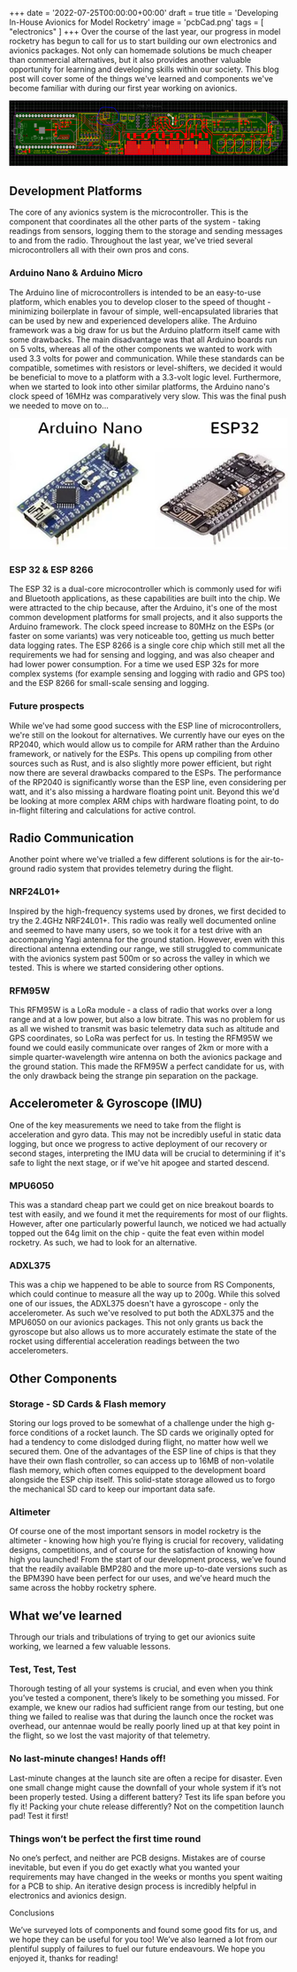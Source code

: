 +++
date = '2022-07-25T00:00:00+00:00'
draft = true
title = 'Developing In-House Avionics for Model Rocketry'
image = 'pcbCad.png'
tags = [
    "electronics"
]
+++
Over the course of the last year, our progress in model rocketry has begun to call for us to start building our own electronics and avionics packages. Not only can homemade solutions be much cheaper than commercial alternatives, but it also provides another valuable opportunity for learning and developing skills within our society. This blog post will cover some of the things we've learned and components we've become familiar with during our first year working on avionics.

![](pcbCad.png)
## Development Platforms

The core of any avionics system is the microcontroller. This is the component that coordinates all the other parts of the system - taking readings from sensors, logging them to the storage and sending messages to and from the radio. Throughout the last year, we've tried several microcontrollers all with their own pros and cons.
### Arduino Nano & Arduino Micro

The Arduino line of microcontrollers is intended to be an easy-to-use platform, which enables you to develop closer to the speed of thought - minimizing boilerplate in favour of simple, well-encapsulated libraries that can be used by new and experienced developers alike. The Arduino framework was a big draw for us but the Arduino platform itself came with some drawbacks. The main disadvantage was that all Arduino boards run on 5 volts, whereas all of the other components we wanted to work with used 3.3 volts for power and communication. While these standards can be compatible, sometimes with resistors or level-shifters, we decided it would be beneficial to move to a platform with a 3.3-volt logic level. Furthermore, when we started to look into other similar platforms, the Arduino nano's clock speed of 16MHz was comparatively very slow. This was the final push we needed to move on to…

![](microcontrollers.png)
### ESP 32 & ESP 8266

The ESP 32 is a dual-core microcontroller which is commonly used for wifi and Bluetooth applications, as these capabilities are built into the chip. We were attracted to the chip because, after the Arduino, it's one of the most common development platforms for small projects, and it also supports the Arduino framework. The clock speed increase to 80MHz on the ESPs (or faster on some variants) was very noticeable too, getting us much better data logging rates. The ESP 8266 is a single core chip which still met all the requirements we had for sensing and logging, and was also cheaper and had lower power consumption. For a time we used ESP 32s for more complex systems (for example sensing and logging with radio and GPS too) and the ESP 8266 for small-scale sensing and logging.
### Future prospects

While we've had some good success with the ESP line of microcontrollers, we're still on the lookout for alternatives. We currently have our eyes on the RP2040, which would allow us to compile for ARM rather than the Arduino framework, or natively for the ESPs. This opens up compiling from other sources such as Rust, and is also slightly more power efficient, but right now there are several drawbacks compared to the ESPs. The performance of the RP2040 is significantly worse than the ESP line, even considering per watt, and it's also missing a hardware floating point unit. Beyond this we'd be looking at more complex ARM chips with hardware floating point, to do in-flight filtering and calculations for active control.
## Radio Communication

Another point where we've trialled a few different solutions is for the air-to-ground radio system that provides telemetry during the flight.
### NRF24L01+

Inspired by the high-frequency systems used by drones, we first decided to try the 2.4GHz NRF24L01+. This radio was really well documented online and seemed to have many users, so we took it for a test drive with an accompanying Yagi antenna for the ground station. However, even with this directional antenna extending our range, we still struggled to communicate with the avionics system past 500m or so across the valley in which we tested. This is where we started considering other options.
### RFM95W

This RFM95W is a LoRa module - a class of radio that works over a long range and at a low power, but also a low bitrate. This was no problem for us as all we wished to transmit was basic telemetry data such as altitude and GPS coordinates, so LoRa was perfect for us. In testing the RFM95W we found we could easily communicate over ranges of 2km or more with a simple quarter-wavelength wire antenna on both the avionics package and the ground station. This made the RFM95W a perfect candidate for us, with the only drawback being the strange pin separation on the package.
## Accelerometer & Gyroscope (IMU)

One of the key measurements we need to take from the flight is acceleration and gyro data. This may not be incredibly useful in static data logging, but once we progress to active deployment of our recovery or second stages, interpreting the IMU data will be crucial to determining if it's safe to light the next stage, or if we've hit apogee and started descend.
### MPU6050

This was a standard cheap part we could get on nice breakout boards to test with easily, and we found it met the requirements for most of our flights. However, after one particularly powerful launch, we noticed we had actually topped out the 64g limit on the chip - quite the feat even within model rocketry. As such, we had to look for an alternative.
### ADXL375

This was a chip we happened to be able to source from RS Components, which could continue to measure all the way up to 200g. While this solved one of our issues, the ADXL375 doesn't have a gyroscope - only the accelerometer. As such we've resolved to put both the ADXL375 and the MPU6050 on our avionics packages. This not only grants us back the gyroscope but also allows us to more accurately estimate the state of the rocket using differential acceleration readings between the two accelerometers.
## Other Components
### Storage - SD Cards & Flash memory

Storing our logs proved to be somewhat of a challenge under the high g-force conditions of a rocket launch. The SD cards we originally opted for had a tendency to come dislodged during flight, no matter how well we secured them. One of the advantages of the ESP line of chips is that they have their own flash controller, so can access up to 16MB of non-volatile flash memory, which often comes equipped to the development board alongside the ESP chip itself. This solid-state storage allowed us to forgo the mechanical SD card to keep our important data safe.
### Altimeter

Of course one of the most important sensors in model rocketry is the altimeter - knowing how high you’re flying is crucial for recovery, validating designs, competitions, and of course for the satisfaction of knowing how high you launched! From the start of our development process, we’ve found that the readily available BMP280 and the more up-to-date versions such as the BPM390 have been perfect for our uses, and we’ve heard much the same across the hobby rocketry sphere.
## What we’ve learned

Through our trials and tribulations of trying to get our avionics suite working, we learned a few valuable lessons.
### Test, Test, Test

Thorough testing of all your systems is crucial, and even when you think you’ve tested a component, there’s likely to be something you missed. For example, we knew our radios had sufficient range from our testing, but one thing we failed to realise was that during the launch once the rocket was overhead, our antennae would be really poorly lined up at that key point in the flight, so we lost the vast majority of that telemetry.
### No last-minute changes! Hands off!

Last-minute changes at the launch site are often a recipe for disaster. Even one small change might cause the downfall of your whole system if it’s not been properly tested. Using a different battery? Test its life span before you fly it! Packing your chute release differently? Not on the competition launch pad! Test it first!
### Things won’t be perfect the first time round

No one’s perfect, and neither are PCB designs. Mistakes are of course inevitable, but even if you do get exactly what you wanted your requirements may have changed in the weeks or months you spent waiting for a PCB to ship. An iterative design process is incredibly helpful in electronics and avionics design.

 
Conclusions

We’ve surveyed lots of components and found some good fits for us, and we hope they can be useful for you too! We’ve also learned a lot from our plentiful supply of failures to fuel our future endeavours. We hope you enjoyed it, thanks for reading!
